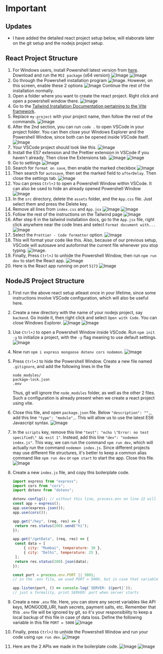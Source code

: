 # Important

## Updates
- I have added the detailed react project setup below, will elaborate later on the git setup and the nodejs project setup.

## React Project Structure
1. For Windows users, install Powershell latest version from [here](https://learn.microsoft.com/en-us/powershell/scripting/install/installing-powershell-on-windows?view=powershell-7.3). Download and run the `MSI package` (x64 version) ![Image](https://i.imgur.com/L5qlZXh.png) ![Image](https://i.imgur.com/uRBh13Q.png)
2. Go through the Powershell installation program ![Image](https://i.imgur.com/SsKfvm8.png). However, on this screen, enable these 2 options ![Image](https://i.imgur.com/NI0NSEz.png) Continue the rest of the installation normally.
3. Open a folder where you want to create the react project. Right click and open a powershell window there. ![Image](https://i.imgur.com/un2ROet.png)
4. Go to the [Tailwind Installation Documentation pertaining to the Vite framework](https://tailwindcss.com/docs/guides/vite). 
5. Replace `my-project` with your project name, then follow the rest of the commands. ![Image](https://i.imgur.com/MRhM4pQ.png)
6. After the 2nd section, you can run `code .` to open VSCode in your project folder. You can then close your Windows Explorer and the Powershell Window, since both can be opened inside VSCode itself. ![Image](https://i.imgur.com/zNAoo9z.png)
7. Your VSCode project should look like this. ![Image](https://i.imgur.com/YakO8pT.png)
8. Install the ES7 extension and the Prettier extension in VSCode if you haven't already. Then close the Extensions tab. ![Image](https://i.imgur.com/kZ3LYRu.png) ![Image](https://i.imgur.com/f1A5Aqo.png)
9. Go to settings ![Image](https://i.imgur.com/qfciwRH.png)
10. Search for `format on save`, then enable the marked checkbox ![Image](https://i.imgur.com/GRwg528.png)
11. Then search for `autosave`, then set the marked field to `afterDelay`. Then close the settings tab. ![Image](https://i.imgur.com/CYPpPMS.png) 
12. You can press `Ctrl+J` to open a Powershell Window within VSCode. It can also be used to hide an already opened Powershell Window ![Image](https://i.imgur.com/UYtEOYI.png)
13. In the `src` directory, delete the `assets` folder, and the `App.css` file. Just select them and press the Delete key.
14. Remove all lines from `index.css` and `App.jsx` ![Image](https://i.imgur.com/b4W7Ivu.png) ![Image](https://i.imgur.com/P1S9C5l.png)
15. Follow the rest of the instructions on the Tailwind page ![Image](https://i.imgur.com/0UNXqoB.png)
16. After step 6 in the tailwind installation docs, go to the `App.jsx` file, right click anywhere near the code lines and select `Format document with...` ![Image](https://i.imgur.com/crX3aok.png)
17. Select the `Prettier - Code formatter` option. ![Image](https://i.imgur.com/b3lMc7T.png)
18. This will format your code like this. Also, because of our previous setup, VSCode will autosave and autoformat the current file whenever you stop typing. ![Image](https://i.imgur.com/U1DFxDM.png). 
19. Finally, Press `Ctrl+J` to unhide the Powershell Window, then run `npm run dev` to start the React app. ![Image](https://i.imgur.com/aE1CECX.png)
20. Here is the React app running on port `5173` ![Image](https://i.imgur.com/R7nVq3G.png)

## NodeJS Project Structure
1. First run the above react setup atleast once in your lifetime, since some instructions involve VSCode configuration, which will also be useful here.
2. Create a new directory with the name of your nodejs project, say `backend`. Go inside it, then right click and select `Open with Code`. You can close Windows Explorer. ![Image](https://i.imgur.com/9rqbL4M.png) ![Image](https://i.imgur.com/Wp9qaCP.png)
3. Use `Ctrl+J` to open a Powershell Window inside VSCode. Run `npm init -y` to initialize a project, with the `-y` flag meaning to use default settings. ![Image](https://i.imgur.com/usR7Wla.png)
4. Now run `npm i express mongoose dotenv cors nodemon`. ![Image](https://i.imgur.com/7EL6tZR.png)
5. Press `Ctrl+J` to hide the Powershell Window. Create a new file named `.gitignore`, and add the following lines in the file

   ```gitignore
   node_modules/
   package-lock.json
   .env
   ```
   Thus, git will ignore the `node_modules` folder, as well as the other 2 files. Such a configuration is already present when we create a react project using vite. 
6. Close this file, and open `package.json` file. Below `"description": "",`, add this line `"type": "module",`. This will allow us to use the latest ES6 Javascript syntax. ![Image](https://i.imgur.com/YAXrHVh.png)
7. In the `scripts` key, remove this line `"test": "echo \"Error: no test specified\" && exit 1"`. Instead, add this line `"dev": "nodemon index.js"`. This way, we can run the command `npm run dev`, which will actually run the command `nodemon index.js`. Since different projects may use different file structures, it's better to keep a common alias command like `npm run dev` or `npm start` to start the app. Close this file. ![Image](https://i.imgur.com/iHMmlVp.png)
8. Create a new `index.js` file, and copy this boilerplate code. 

   ```javascript
   import express from "express";
   import cors from "cors";
   import dotenv from "dotenv";

   dotenv.config(); // without this line, process.env on line 22 will be undefined, thus you won't be able to read the .env file
   const app = express();
   app.use(express.json());
   app.use(cors());

   app.get("/hey", (req, res) => {
   	return res.status(200).send("hi");
   });

   app.get("/getData", (req, res) => {
   	const data = [
   		{ city: "Mumbai", temperature: 30 },
   		{ city: "Delhi", temperature: 25 },
   	];
   	return res.status(200).json(data);
   });

   const port = process.env.PORT || 5001;
   // in the .env file, we used PORT = 5000, but in case that variable is undefined in the .env file, use port 5001

   app.listen(port, () => console.log(`SERVER: ${port}`));
   // just a formality, print SERVER: port when server starts
   ```

9. Create a new `.env` file. Here, you can store any secret variables like API keys, MONGODB_URI, hash secrets, payment salts, etc. Remember that this `.env` file will be ignored by git, so it's your responsibility to keep a local backup of this file in case of data loss. 
Define the following variable in this file `PORT = 5000` ![Image](https://i.imgur.com/qiVZVQK.png)
10. Finally, press `Ctrl+J` to unhide the Powershell Window and run your code using `npm run dev`. ![Image](https://i.imgur.com/uk0j1SF.png)
11. Here are the 2 APIs we made in the boilerplate code. ![Image](https://i.imgur.com/WOfbEU4.png) ![Image](https://i.imgur.com/M8W9i2g.png) 